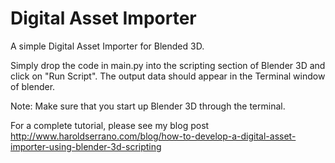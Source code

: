 # Digital Asset Importer
A simple Digital Asset Importer for Blended 3D.

Simply drop the code in main.py into the scripting section of Blender 3D and click on "Run Script". The output data should appear in the Terminal window of blender.

Note: Make sure that you start up Blender 3D through the terminal.

For a complete tutorial, please see my blog post http://www.haroldserrano.com/blog/how-to-develop-a-digital-asset-importer-using-blender-3d-scripting

